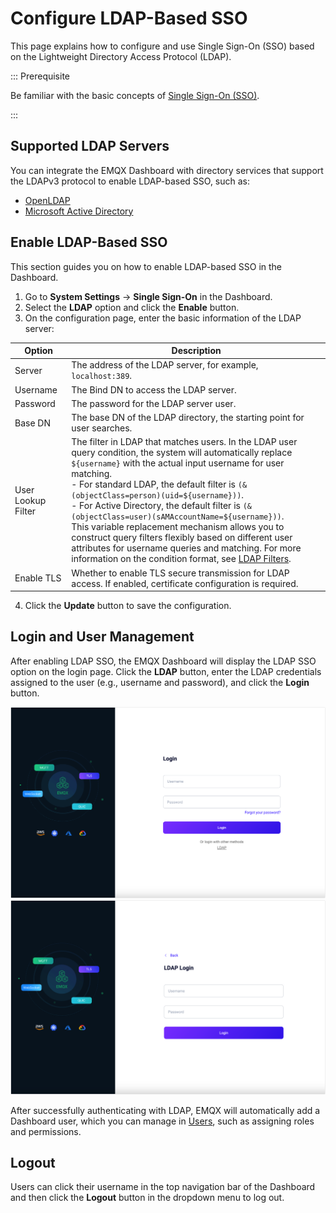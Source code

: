 # Configure LDAP-Based SSO

This page explains how to configure and use Single Sign-On (SSO) based on the Lightweight Directory Access Protocol (LDAP).

::: Prerequisite

Be familiar with the basic concepts of [Single Sign-On (SSO)](./sso.md).

:::

## Supported LDAP Servers

You can integrate the EMQX Dashboard with directory services that support the LDAPv3 protocol to enable LDAP-based SSO, such as:

- [OpenLDAP](https://www.openldap.org/)
- [Microsoft Active Directory](https://azure.microsoft.com/en-in/products/active-directory)

## Enable LDAP-Based SSO

This section guides you on how to enable LDAP-based SSO in the Dashboard.

1. Go to **System Settings** -> **Single Sign-On** in the Dashboard.
2. Select the **LDAP** option and click the **Enable** button.
3. On the configuration page, enter the basic information of the LDAP server:

| Option             | Description                                                  |
| ------------------ | ------------------------------------------------------------ |
| Server             | The address of the LDAP server, for example, `localhost:389`. |
| Username           | The Bind DN to access the LDAP server.                      |
| Password           | The password for the LDAP server user.                       |
| Base DN            | The base DN of the LDAP directory, the starting point for user searches. |
| User Lookup Filter | The filter in LDAP that matches users. In the LDAP user query condition, the system will automatically replace `${username}` with the actual input username for user matching.<br />- For standard LDAP, the default filter is `(&(objectClass=person)(uid=${username}))`.<br />- For Active Directory, the default filter is `(&(objectClass=user)(sAMAccountName=${username}))`.<br />This variable replacement mechanism allows you to construct query filters flexibly based on different user attributes for username queries and matching. For more information on the condition format, see [LDAP Filters](https://ldap.com/ldap-filters/). |
| Enable TLS         | Whether to enable TLS secure transmission for LDAP access. If enabled, certificate configuration is required. |

4. Click the **Update** button to save the configuration.

## Login and User Management

After enabling LDAP SSO, the EMQX Dashboard will display the LDAP SSO option on the login page. Click the **LDAP** button, enter the LDAP credentials assigned to the user (e.g., username and password), and click the **Login** button.

<img src="./assets/sso_ldap.png" alt="image-20230926182522354" style="zoom:67%;" />

<img src="./assets/ldap_login.png" alt="image-20230926182543521" style="zoom:67%;" />

After successfully authenticating with LDAP, EMQX will automatically add a Dashboard user, which you can manage in [Users](./system.md#users), such as assigning roles and permissions.

## Logout

Users can click their username in the top navigation bar of the Dashboard and then click the **Logout** button in the dropdown menu to log out.
